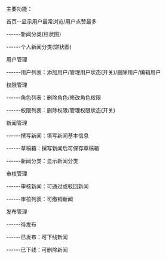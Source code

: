 主要功能：

首页--显示用户最常浏览/用户点赞最多

------新闻分类(柱状图)

------个人新闻分类(饼状图)

用户管理

------用户列表：添加用户/管理用户状态(开关)/删除用户/编辑用户

权限管理

------角色列表：删除角色/修改角色权限

------权限列表：删除权限/管理权限状态(开关)

新闻管理

------撰写新闻：填写新闻基本信息

------草稿箱：撰写新闻后可保存草稿箱

------新闻分类：显示新闻分类

审核管理

------审核新闻：可通过或驳回新闻

------审核列表：可撤销新闻

发布管理

------待发布

------已发布：可下线新闻

------已下线：可删除新闻

